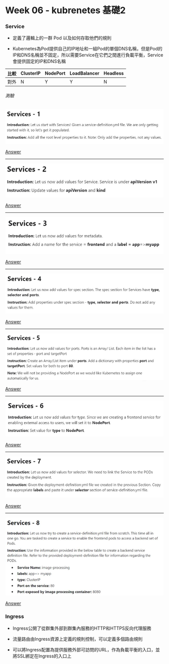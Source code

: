 # Week 06 - kubrenetes 基礎2


### Service

- 定義了邏輯上的一群 Pod 以及如何存取他們的規則

- Kubernetes為Pod提供自己的IP地址和一組Pod的單個DNS名稱，但是Pod的IP和DNS名稱並不固定，所以需要Service在它們之間進行負載平衡，Service會提供固定的IP和DNS名稱

比較 |ClusterIP |NodePort |LoadBalancer |Headless
:---|:---|:---|:---|:---
對外 |N |Y |Y |N


###### 測驗

![exam01](Service/exam01.JPG)

[Answer](Service/exam01-answer.yml)

---

![exam02](Service/exam02.JPG)

[Answer](Service/exam02-answer.yml)

---

![exam03](Service/exam03.JPG)

[Answer](Service/exam03-answer.yml)

---

![exam04](Service/exam04.JPG)

[Answer](Service/exam04-answer.yml)

---

![exam05](Service/exam05.JPG)

[Answer](Service/exam05-answer.yml)

---

![exam06](Service/exam06.JPG)

[Answer](Service/exam06-answer.yml)

---

![exam07](Service/exam07.JPG)

[Answer](Service/exam07-answer.yml)


---

![exam08](Service/exam08.JPG)

[Answer](Service/exam08-answer.yml)


### Ingress

- Ingress公開了從群集外部到群集內服務的HTTP和HTTPS反向代理服務

- 流量路由由Ingress資源上定義的規則控制，可以定義多個路由規則

- 可以將Ingress配置為提供服務外部可訪問的URL，作為負載平衡的入口，並將SSL綁定在Ingress的入口上
